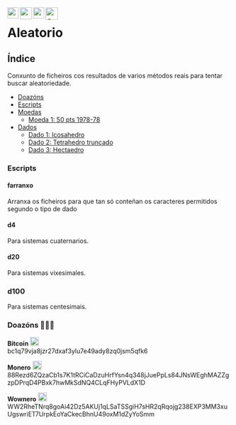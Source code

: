 [<img align="left" src="https://raw.githubusercontent.com/Ran-n/svgs/main/bandeiras/nacións/gz-0.svg" width="25" alt="galego" title="Galego">](doc/readmes/readme_gz.md)
[<img align="left" src="https://raw.githubusercontent.com/Ran-n/svgs/main/bandeiras/nacións/en-0.svg" width="27" alt="english" title="English">](doc/readmes/readme_en.md)
[<img align="left" src="https://raw.githubusercontent.com/Ran-n/svgs/main/bandeiras/nacións/eo-0.svg" width="25" alt="esperanto" title="Esperanto">](doc/readmes/readme_eo.md)
[<img align="left" src="https://raw.githubusercontent.com/Ran-n/svgs/main/bandeiras/nacións/cas-0.svg" width="28" alt="castellano" title="Castellano">](doc/readmes/readme_cas.md)
<img align="center">
---

# Aleatorio

## Índice
Conxunto de ficheiros cos resultados de varios métodos reais para tentar buscar aleatoriedade.

- [Doazóns](https://github.com/Ran-n/doc/blob/main/doazóns.md)
- [Escripts](README.md#escripts)
- [Moedas](doc/moedas.md#indice)
    - [Moeda 1: 50 pts 1978-78](doc/moedas.md#moeda-1)
- [Dados](README.md#dados)
    - [Dado 1: Icosahedro](doc/dados.md#dado-1)
    - [Dado 2: Tetrahedro truncado](doc/dados.md#dado-2)
    - [Dado 3: Hectaedro](doc/dados.md#dado-3)

### Escripts
#### farranxo
Arranxa os ficheiros para que tan só conteñan os caracteres permitidos segundo o tipo de dado

#### d4
Para sistemas cuaternarios.

#### d20
Para sistemas vixesimales.

### d100
Para sistemas centesimais.

### Doazóns 🙇🙇‍♀

**Bitcoin** <img src="https://raw.githubusercontent.com/Ran-n/svgs/main/divisas/bitcoin/bitcoin-0.svg" width="20" alt="bitcoin logo" title="Bitcoin">  
bc1q79vja8jzr27dxaf3ylu7e49ady8zq0jsm5qfk6

**Monero** <img src="https://raw.githubusercontent.com/Ran-n/svgs/main/divisas/monero/monero-0.svg" width="20" alt="monero logo" title="Monero">  
88Rezd6ZQzaCb1s7K1tRCiCaDzuHrfYsn4q348jJuePpLs84JNsWEghMAZZgzpDPrqD4PBxk7hwMkSdNQ4CLqFHyPVLdX1D

**Wownero** <img src="https://raw.githubusercontent.com/Ran-n/svgs/main/divisas/wownero/wownero-0.svg" width="20" alt="wownero logo" title="Wownero">  
WW2RheTNrq8goAi42Dz5AKUj1qLSaTSSgiH7sHR2qRqojg238EXP3MM3xuUgswriET7UrpkEoYaCkecBhnU49oxM1dZyYoSmm
